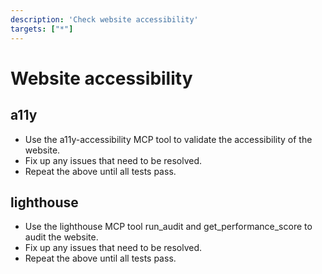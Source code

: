 ```yaml
---
description: 'Check website accessibility'
targets: ["*"]
---
```


# Website accessibility

## a11y

* Use the a11y-accessibility MCP tool to validate the accessibility of the website.
* Fix up any issues that need to be resolved.
* Repeat the above until all tests pass.

## lighthouse

* Use the lighthouse MCP tool run_audit and get_performance_score to audit the website.
* Fix up any issues that need to be resolved.
* Repeat the above until all tests pass.